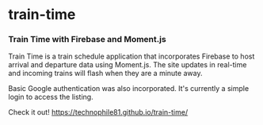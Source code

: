 # train-time

### Train Time with Firebase and Moment.js

Train Time is a train schedule application that incorporates Firebase to host arrival and departure data using Moment.js. The site updates in real-time and incoming trains will flash when they are a minute away.

Basic Google authentication was also incorporated. It's currently a simple login to access the listing.

Check it out!
https://technophile81.github.io/train-time/
